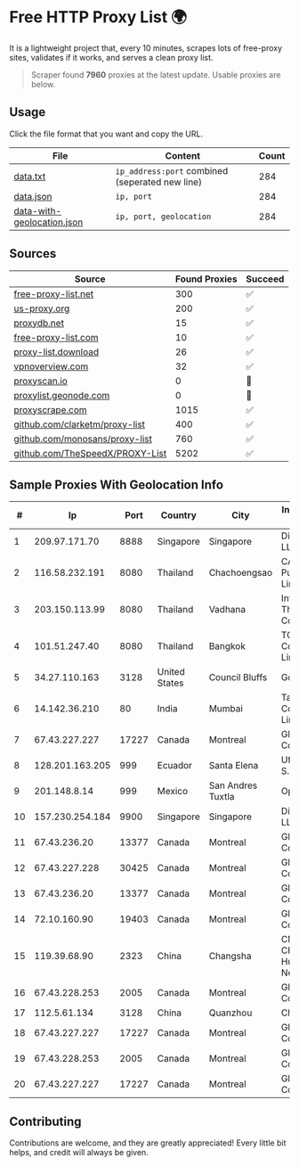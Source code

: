 
# Free HTTP Proxy List 🌍

It is a lightweight project that, every 10 minutes, scrapes lots of free-proxy sites, validates if it works, and serves a clean proxy list.


> Scraper found **7960** proxies at the latest update. Usable proxies are below.

## Usage

Click the file format that you want and copy the URL.


|File|Content|Count|
|----|-------|-----|
|[data.txt](https://raw.githubusercontent.com/themiralay/Proxy-List-World/master/data.txt)|`ip_address:port` combined (seperated new line)|284|
|[data.json](https://raw.githubusercontent.com/themiralay/Proxy-List-World/master/data.json)|`ip, port`|284|
|[data-with-geolocation.json](https://raw.githubusercontent.com/themiralay/Proxy-List-World/master/data-with-geolocation.json)|`ip, port, geolocation`|284|

## Sources

|Source|Found Proxies|Succeed|
|------|-------------|-------|
|[free-proxy-list.net](https://free-proxy-list.net)|300|✅|
|[us-proxy.org](https://www.us-proxy.org)|200|✅|
|[proxydb.net](http://proxydb.net)|15|✅|
|[free-proxy-list.com](https://free-proxy-list.com/?page=&port=&type%5B%5D=http&type%5B%5D=https&up_time=0&search=Search)|10|✅|
|[proxy-list.download](https://www.proxy-list.download/HTTP)|26|✅|
|[vpnoverview.com](https://vpnoverview.com/privacy/anonymous-browsing/free-proxy-servers)|32|✅|
|[proxyscan.io](https://www.proxyscan.io)|0|🚫|
|[proxylist.geonode.com](https://proxylist.geonode.com/api/proxy-list?limit=300&page=1&sort_by=lastChecked&sort_type=desc&protocols=http,https)|0|🚫|
|[proxyscrape.com](https://api.proxyscrape.com/v2/?request=displayproxies&protocol=http&timeout=10000&country=all&ssl=all&anonymity=all)|1015|✅|
|[github.com/clarketm/proxy-list](https://raw.githubusercontent.com/clarketm/proxy-list/master/proxy-list-raw.txt)|400|✅|
|[github.com/monosans/proxy-list](https://raw.githubusercontent.com/monosans/proxy-list/main/proxies/http.txt)|760|✅|
|[github.com/TheSpeedX/PROXY-List](https://raw.githubusercontent.com/TheSpeedX/PROXY-List/master/http.txt)|5202|✅|


## Sample Proxies With Geolocation Info

|#|Ip|Port|Country|City|Internet Service Provider|
|-|--|----|-------|----|-------------------------|
|1|209.97.171.70|8888|Singapore|Singapore|DigitalOcean, LLC|
|2|116.58.232.191|8080|Thailand|Chachoengsao|CAT Telecom Public Company Limited|
|3|203.150.113.99|8080|Thailand|Vadhana|Internet Thailand Company Ltd.|
|4|101.51.247.40|8080|Thailand|Bangkok|TOT Public Company Limited|
|5|34.27.110.163|3128|United States|Council Bluffs|Google LLC|
|6|14.142.36.210|80|India|Mumbai|Tata Communications Limited|
|7|67.43.227.227|17227|Canada|Montreal|GloboTech Communications|
|8|128.201.163.205|999|Ecuador|Santa Elena|Ufinet Panama S.A.|
|9|201.148.8.14|999|Mexico|San Andres Tuxtla|Operbes|
|10|157.230.254.184|9900|Singapore|Singapore|DigitalOcean, LLC|
|11|67.43.236.20|13377|Canada|Montreal|GloboTech Communications|
|12|67.43.227.228|30425|Canada|Montreal|GloboTech Communications|
|13|67.43.236.20|13377|Canada|Montreal|GloboTech Communications|
|14|72.10.160.90|19403|Canada|Montreal|GloboTech Communications|
|15|119.39.68.90|2323|China|Changsha|CNC Group CHINA169 Hunan Province Network|
|16|67.43.228.253|2005|Canada|Montreal|GloboTech Communications|
|17|112.5.61.134|3128|China|Quanzhou|China Mobile|
|18|67.43.227.227|17227|Canada|Montreal|GloboTech Communications|
|19|67.43.228.253|2005|Canada|Montreal|GloboTech Communications|
|20|67.43.227.227|17227|Canada|Montreal|GloboTech Communications|



## Contributing

Contributions are welcome, and they are greatly appreciated! Every
little bit helps, and credit will always be given.


